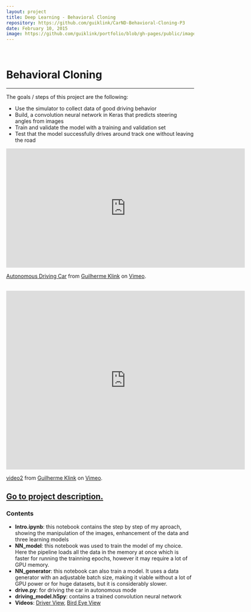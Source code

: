 ```yaml
---
layout: project
title: Deep Learning - Behavioral Cloning
repository: https://github.com/guiklink/CarND-Behavioral-Cloning-P3
date: February 10, 2015
image: https://github.com/guiklink/portfolio/blob/gh-pages/public/images/VehicleDetection/logo.png?raw=true
---
```


<article></article><br/>

# **Behavioral Cloning** 
---

The goals / steps of this project are the following:
* Use the simulator to collect data of good driving behavior
* Build, a convolution neural network in Keras that predicts steering angles from images
* Train and validate the model with a training and validation set
* Test that the model successfully drives around track one without leaving the road


<iframe src="https://player.vimeo.com/video/229937631" width="640" height="320" frameborder="0" webkitallowfullscreen mozallowfullscreen allowfullscreen></iframe>
<p><a href="https://vimeo.com/229937631">Autonomous Driving Car</a> from <a href="https://vimeo.com/user43396191">Guilherme Klink</a> on <a href="https://vimeo.com">Vimeo</a>.</p>

<article></article><br/>

<iframe src="https://player.vimeo.com/video/229947155" width="640" height="480" frameborder="0" webkitallowfullscreen mozallowfullscreen allowfullscreen></iframe>
<p><a href="https://vimeo.com/229947155">video2</a> from <a href="https://vimeo.com/user43396191">Guilherme Klink</a> on <a href="https://vimeo.com">Vimeo</a>.</p>


## [Go to project description.](https://github.com/guiklink/CarND-Behavioral-Cloning-P3)

### Contents

* **Intro.ipynb**: this notebook contains the step by step of my aproach, showing the manipulation of the images, enhancement of the data and three learning models
* **NN_model**: this notebook was used to train the model of my choice. Here the pipeline loads all the data in the memory at once which is faster for running the trainning epochs, however it may require a lot of GPU memory.
* **NN_generator**: this notebook can also train a model. It uses a data generator with an adjustable batch size, making it viable without a lot of GPU power or for huge datasets, but it is considerably slower.  
* **drive.py**: for driving the car in autonomous mode
* **driving_model.h5py**: contains a trained convolution neural network 
* **Videos**: [Driver View](https://vimeo.com/229937631), [Bird Eye View](https://vimeo.com/229947155)

